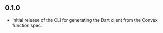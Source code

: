 ## 0.1.0

- Initial release of the CLI for generating the Dart client from the Convex function spec.
